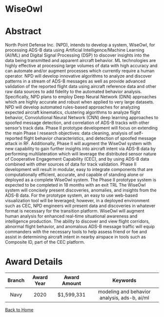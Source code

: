 
WiseOwl
=======

# Abstract


North Point Defense Inc. (NPD), intends to develop a system, WiseOwl, for processing ADS-B data using Artificial Intelligence/Machine Learning (AI/ML) and Digital Signal Processing (DSP) to discover insights into the data being transmitted and apparent aircraft behavior. ML technologies are highly effective at processing large volumes of data with high accuracy and can automate and/or augment processes which currently require a human operator. NPD will develop innovative algorithms to analyze and discover patterns in a stream of ADS-B messages as well as provide advanced validation of the reported flight data using aircraft reference data and other raw data sources to add fidelity to the automated behavior analysis. Specifically, NPD plans to employ Deep Neural Network (DNN) approaches which are highly accurate and robust when applied to very large datasets. NPD will develop automated rules-based approaches for analyzing expected aircraft kinematics, clustering algorithms to analyze flight behavior, Convolutional Neural Network (CNN) deep learning approaches to spoofed message detection, and correlation of ADS-B tracks with other sensor’s track data. Phase II prototype development will focus on extending the main Phase I research objectives: data cleaning, analysis of self-reported flight behavior characteristics, and detection of spoofed message attack in RF. Additionally, Phase II will augment the WiseOwl system with new capability to gain further insights into aircraft intent via ADS-B data by performing multilateration which will leverage the distributed sensor nature of Cooperative Engagement Capability (CEC), and by using ADS-B data combined with other sources of data for track validation. Phase II development will result in modular, easy to integrate components that are computationally efficient, accurate, and capable of standing alone or deployed as a complete WiseOwl system. The Phase II prototype system is expected to be completed in 18 months with an exit TRL The WiseOwl system will concisely present discoveries, anomalies, and insights from the ADS-B data. For the prototype system, an easy to use web-based visualization tool will be leveraged; however, in a deployed environment such as CEC, NPD engineers will present data and discoveries in whatever format is necessary for the transition platform. WiseOwl will augment human analysis for enhanced real-time situational awareness and intelligence production. The ability to discover and view flight corridors, abnormal flight behavior, and anomalous ADS-B message traffic will equip commanders with the necessary tools to help assess friend or foe and assist in determining aircraft intent in nearby airspace in tools such as Composite ID, part of the CEC platform.  

# Award Details

|Branch|Award Year|Award Amount|Keywords|
| :---: | :---: | :---: | :---: |
|Navy|2020|$1,599,331|modeling and behavior analysis, ads-b, ai/ml|
  
  


[Back to Home](https://github.com/chrischow/dod_sbir_awards/JH/#2108)